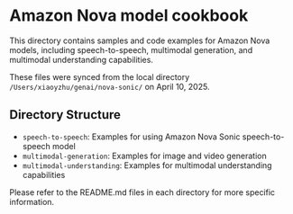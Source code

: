 # Amazon Nova model cookbook

This directory contains samples and code examples for Amazon Nova models, including speech-to-speech, multimodal generation, and multimodal understanding capabilities.

These files were synced from the local directory `/Users/xiaoyzhu/genai/nova-sonic/` on April 10, 2025.

## Directory Structure

- `speech-to-speech`: Examples for using Amazon Nova Sonic speech-to-speech model
- `multimodal-generation`: Examples for image and video generation
- `multimodal-understanding`: Examples for multimodal understanding capabilities

Please refer to the README.md files in each directory for more specific information.